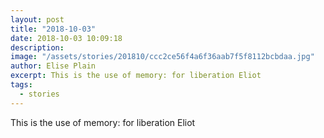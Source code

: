 ```yaml
---
layout: post
title: "2018-10-03"
date: 2018-10-03 10:09:18
description: 
image: "/assets/stories/201810/ccc2ce56f4a6f36aab7f5f8112bcbdaa.jpg"
author: Elise Plain
excerpt: This is the use of memory: for liberation Eliot
tags: 
  - stories
---
```


This is the use of memory: for liberation Eliot
<p></p>
